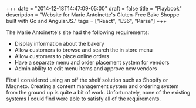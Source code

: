 +++
date = "2014-12-18T14:47:09-05:00"
draft = false
title = "Playbook"
description = "Website for Marie Antoinette's Gluten-Free Bake Shoppe built with Go and AngularJS."
tags = ["React", "ES6", "Parse"]
+++


The Marie Antoinette's site had the following requirements:

* Display information about the bakery
* Allow customers to browse and search the in store menu
* Allow customers to place online orders
* Have a separate menu and order placement system for vendors
* Admin ability to edit menu items and approve new vendors

First I considered using an off the shelf solution such as Shopify or Magneto. Creating a content management system and
ordering system from the ground up is quite a bit of work. Unfortunately, none of the existing systems I could find were able to
satisfy all of the requirements.
